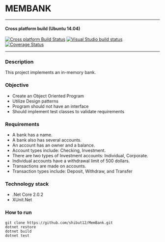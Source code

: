 # MEMBANK
---
#### Cross platform build (Ubuntu 14.04)
[![Cross platform Build Status](https://travis-ci.org/shibut12/MemBank.svg?branch=master)](https://travis-ci.org/shibut12/MemBank) [![Visual Studio build status](https://ci.appveyor.com/api/projects/status/vr33idjftiw3fa46/branch/master)](https://ci.appveyor.com/project/shibut12/membank/branch/master) [![Coverage Status](https://coveralls.io/repos/github/shibut12/MemBank/badge.svg?branch=master)](https://coveralls.io/github/shibut12/MemBank?branch=master)

---
### Description
This project implements an in-memory bank.

### Objective
* Create an Object Oriented Program
* Utilize Design patterns
* Program should not have an interface
* Should implement test classes to validate requirements

### Requirements
* A bank has a name.
* A bank also has several accounts.
* An account has an owner and a balance.
* Account types include: Checking, Investment.
* There are two types of Investment accounts: Individual, Corporate.
* Individual accounts have a withdrawal limit of 500 dollars.
* Transactions are made on accounts.
* Transaction types include: Deposit, Withdraw, and Transfer

### Technology stack
* .Net Core 2.0.2
* XUnit.Net

### How to run
```shell
git clone https://github.com/shibut12/MemBank.git
dotnet restore
dotnet build
dotnet test
```
